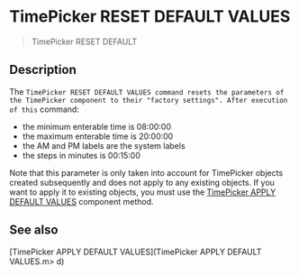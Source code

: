 # TimePicker RESET DEFAULT VALUES

> TimePicker RESET DEFAULT 

## Description

The `TimePicker RESET DEFAULT VALUES command resets the parameters of the TimePicker component to their "factory settings". After execution of this` command:

* the minimum enterable time is 08:00:00
* the maximum enterable time is 20:00:00
* the AM and PM labels are the system labels
* the steps in minutes is 00:15:00

Note that this parameter is only taken into account for TimePicker objects created subsequently and does not apply to any existing objects. If you want to apply it to existing objects, you must use the [TimePicker APPLY DEFAULT VALUES](TimePicker%20APPLY%20DEFAULT%20VALUES.ja.md) component method.

## See also

[TimePicker APPLY DEFAULT VALUES](TimePicker APPLY DEFAULT VALUES.m>
d)
